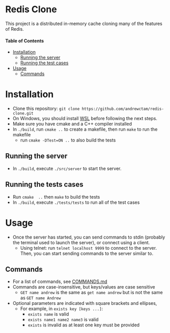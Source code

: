 # Redis Clone

This project is a distributed in-memory cache cloning many of the features of Redis.

#### Table of Contents
- [Installation](#installation)
    - [Running the server](#running-the-server)
    - [Running the test cases](#running-the-test-cases)
- [Usage](#usage)
    - [Commands](#commands)

# Installation
- Clone this repository: `git clone https://github.com/andrewctam/redis-clone.git`
- On Windows, you should install [WSL](https://learn.microsoft.com/en-us/windows/wsl/install) before following the next steps.
- Make sure you have cmake and a C++ compiler installed
- In `./build`, run `cmake ..` to create a makefile, then run `make` to run the makefile
    - run `cmake -DTest=ON ..` to also build the tests
## Running the server
- In `./build`, execute `./src/server` to start the server.

## Running the tests cases
- Run `cmake  ..` then `make` to build the tests 
- In `./build`, execute `./tests/tests` to run all of the test cases


# Usage
- Once the server has started, you can send commands to stdin (probably the terminal used to launch the server), or connect using a client.
    - Using telnet: run `telnet localhost 9999` to connect to the server. Then, you can start sending commands to the server similar to.
    

## Commands
- For a list of commands, see [COMMANDS.md](./COMMANDS.md)
- Commands are case-insensitive, but keys/values are case sensitive
    - `GET name andrew` is the same as `get name andrew` but is not the same as `GET name Andrew`
- Optional parameters are indicated with square brackets and ellipses,
    - For example, in `exists key [keys ...]`:
        - `exists name` is valid
        - `exists name1 name2 name3` is valid
        - `exists` is invalid as at least one key must be provided
